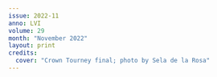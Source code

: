 ```yaml
---
issue: 2022-11
anno: LVI
volume: 29
month: "November 2022"
layout: print
credits:
  cover: "Crown Tourney final; photo by Sela de la Rosa"
---
```

